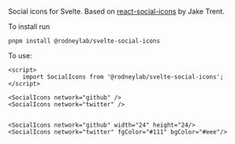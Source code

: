 Social icons for Svelte.  Based on <a aria-label="Open react-social-icons repo on Git Hub" href="https://github.com/jaketrent/react-social-icons">react-social-icons</a> by Jake Trent.

To install run

```
pnpm install @rodneylab/svelte-social-icons
```


To use:

```
<script>
	import SocialIcons from '@rodneylab/svelte-social-icons';
</script>

<SocialIcons network="github" />
<SocialIcons network="twitter" />


<SocialIcons network="github" width="24" height="24/>
<SocialIcons network="twitter" fgColor="#111" bgColor="#eee"/>
```
